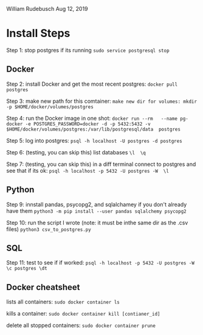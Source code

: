 William Rudebusch 
Aug 12, 2019

# Install Steps

Step 1: stop postgres if its running `sudo service postgresql stop`

## Docker
Step 2: install Docker and get the most recent postgres: `docker pull postgres`

Step 3: make new path for this comtainer: `make new dir for volumes: mkdir -p $HOME/docker/volumes/postgres`

Step 4: run the Docker image in one shot:
`docker run --rm   --name pg-docker -e POSTGRES_PASSWORD=docker -d -p 5432:5432 -v $HOME/docker/volumes/postgres:/var/lib/postgresql/data  postgres`

Step 5: log into postgres: `psql -h localhost -U postgres -d postgres`

Step 6: (testing, you can skip this) list databases 
`\l 
\q
`

Step 7: (testing, you can skip this) in a diff terminal connect to postgres and see that if its ok:
`psql -h localhost -p 5432 -U postgres -W  \l`

## Python

Step 9: innstall pandas, psycopg2, and sqlalchamey if you don't already have them
`python3 -m pip install --user pandas sqlalchemy psycopg2`

Step 10: run the script I wrote (note: it must be inthe same dir as the .csv files)
`python3 csv_to_postgres.py`

## SQL
Step 11: test to see if if worked:
`psql -h localhost -p 5432 -U postgres -W
\c postgres
\dt
`

## Docker cheatsheet
lists all containers: `sudo docker container ls`

kills a container: `sudo docker container kill [contianer_id]`

delete all stopped containers: `sudo docker container prune`
